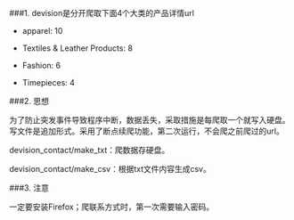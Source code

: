 ###1. devision是分开爬取下面4个大类的产品详情url

   - apparel: 10

   - Textiles & Leather Products: 8

   - Fashion: 6

   - Timepieces: 4

###2. 思想

   为了防止突发事件导致程序中断，数据丢失，采取措施是每爬取一个就写入硬盘。
   写文件是追加形式。采用了断点续爬功能，第二次运行，不会爬之前爬过的url。

   devision_contact/make_txt：爬数据存硬盘。

   devision_contact/make_csv：根据txt文件内容生成csv。

###3. 注意

   一定要安装Firefox；爬联系方式时，第一次需要输入密码。
